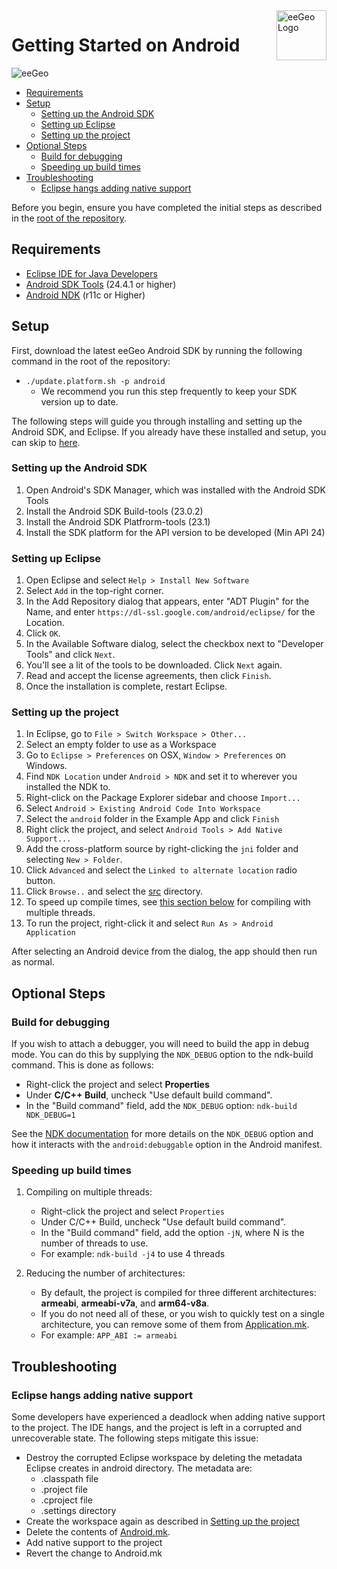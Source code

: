 <a href="http://www.eegeo.com/">
    <img src="http://cdn2.eegeo.com/wp-content/uploads/2016/03/eegeo_logo_quite_big.png" alt="eeGeo Logo" title="eegeo" align="right" height="80px" />
</a>

# Getting Started on Android

![eeGeo](http://cdn2.eegeo.com/wp-content/uploads/2016/03/readme-banner.jpg)

* [Requirements](#requirements)
* [Setup](#setup)
    * [Setting up the Android SDK](#setting-up-the-android-sdk)
    * [Setting up Eclipse](#setting-up-eclipse)
    * [Setting up the project](#setting-up-the-project)
* [Optional Steps](#optional-steps)
    * [Build for debugging](#build-for-debugging)
    * [Speeding up build times](#speeding-up-build-times)
* [Troubleshooting](#troubleshooting)
    * [Eclipse hangs adding native support](#eclipse-hangs-adding-native-support)

Before you begin, ensure you have completed the initial steps as described in the [root of the repository](https://github.com/eegeo/eegeo-example-app).

## Requirements

- [Eclipse IDE for Java Developers](https://eclipse.org/downloads/)   
- [Android SDK Tools](http://developer.android.com/sdk/index.html#Other) (24.4.1 or higher)
- [Android NDK](http://developer.android.com/tools/sdk/ndk/index.html) (r11c or Higher)

## Setup

First, download the latest eeGeo Android SDK by running the following command in the root of the repository:

*   `./update.platform.sh -p android`
    *   We recommend you run this step frequently to keep your SDK version up to date.

The following steps will guide you through installing and setting up the Android SDK, and Eclipse. If you already have these installed and setup, you can skip to [here](#setting-up-the-project).

### Setting up the Android SDK

1.  Open Android's SDK Manager, which was installed with the Android SDK Tools
2.  Install the Android SDK Build-tools (23.0.2)
3.  Install the Android SDK Platfrorm-tools (23.1)
4.  Install the SDK platform for the API version to be developed (Min API 24)

### Setting up Eclipse

1.  Open Eclipse and select `Help > Install New Software`
2.  Select `Add` in the top-right corner.
3.  In the Add Repository dialog that appears, enter "ADT Plugin" for the Name, and enter `https://dl-ssl.google.com/android/eclipse/` for the Location.
4.  Click `OK`.
5.  In the Available Software dialog, select the checkbox next to "Developer Tools" and click `Next`.
6.  You'll see a lit of the tools to be downloaded. Click `Next` again.
7.  Read and accept the license agreements, then click `Finish`.
8.  Once the installation is complete, restart Eclipse.

### Setting up the project

1.  In Eclipse, go to `File > Switch Workspace > Other...`
2.  Select an empty folder to use as a Workspace
3.  Go to `Eclipse > Preferences` on OSX, `Window > Preferences` on Windows.
4.  Find `NDK Location` under `Android > NDK` and set it to wherever you installed the NDK to.
5.  Right-click on the Package Explorer sidebar and choose `Import...`
6.  Select `Android > Existing Android Code Into Workspace`
7.  Select the `android` folder in the Example App and click `Finish`
8.  Right click the project, and select `Android Tools > Add Native Support...`
9.  Add the cross-platform source by right-clicking the `jni` folder and selecting `New > Folder`.
10. Click `Advanced` and select the `Linked to alternate location` radio button. 
11. Click `Browse..` and select the [src](https://github.com/eegeo/eegeo-example-app/tree/master/src) directory. 
12. To speed up compile times, see [this section below](#speeding-up-build-times) for compiling with multiple threads.
13. To run the project, right-click it and select `Run As > Android Application`

After selecting an Android device from the dialog, the app should then run as normal.

## Optional Steps

### Build for debugging

If you wish to attach a debugger, you will need to build the app in debug mode. You can do this by supplying the `NDK_DEBUG` option to the ndk-build command. This is done as follows:

-   Right-click the project and select **Properties**
-   Under **C/C\+\+ Build**, uncheck "Use default build command".
-   In the "Build command" field, add the `NDK_DEBUG` option: `ndk-build NDK_DEBUG=1`

See the [NDK documentation](http://developer.android.com/ndk/guides/ndk-build.html#dvr) for more details on the `NDK_DEBUG` option and how it interacts with the `android:debuggable` option in the Android manifest.

### Speeding up build times

1.  Compiling on multiple threads:

    - Right-click the project and select `Properties`
    - Under C/C\+\+ Build, uncheck "Use default build command".
    - In the "Build command" field, add the option `-jN`, where N is the number of threads to use.
    - For example: `ndk-build -j4` to use 4 threads
    
2.  Reducing the number of architectures:
    
    -   By default, the project is compiled for three different architectures: **armeabi**, **armeabi-v7a**, and **arm64-v8a**.
    -   If you do not need all of these, or you wish to quickly test on a single architecture, you can remove some of them from [Application.mk](/android/jni/Application.mk#L4).
    -   For example: `APP_ABI := armeabi`

## Troubleshooting

### Eclipse hangs adding native support  

Some developers have experienced a deadlock when adding native support to the project. The IDE hangs, and the project is left in a corrupted and unrecoverable state. The following steps mitigate this issue:

- Destroy the corrupted Eclipse workspace by deleting the metadata Eclipse creates in android directory. The metadata are:
    - .classpath file
    - .project file
    - .cproject file
    - .settings directory
- Create the workspace again as described in [Setting up the project](#setting-up-the-project)
- Delete the contents of [Android.mk](/android/jni/Android.mk#L4).
- Add native support to the project
- Revert the change to Android.mk

